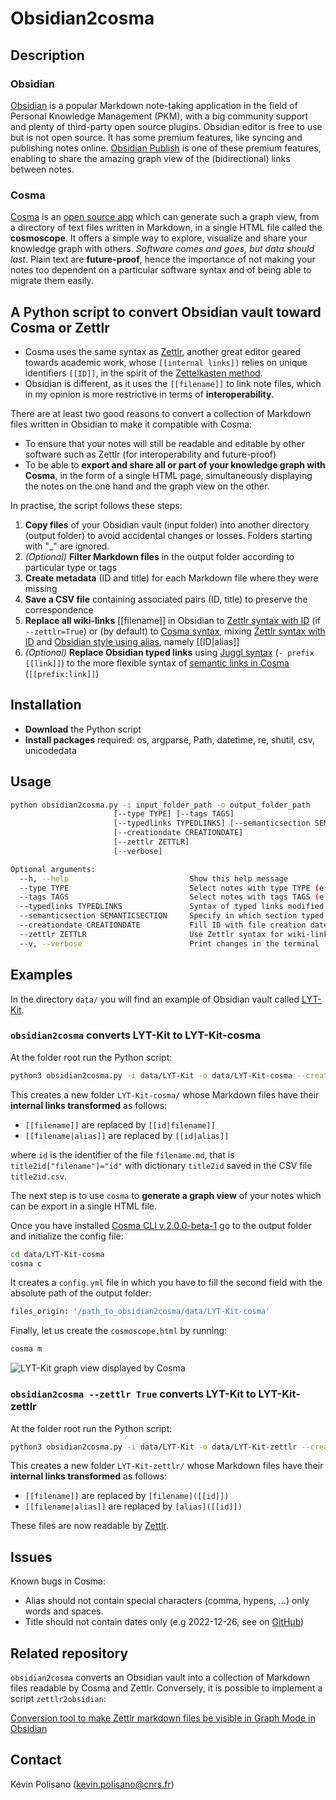 # Obsidian2cosma

## Description

### Obsidian

[Obsidian](https://obsidian.md/) is a popular Markdown note-taking application in the field of Personal Knowledge Management (PKM), with a big community support and plenty of third-party open source plugins. Obsidian editor is free to use but is not open source. It has some premium features, like syncing and publishing notes online. [Obsidian Publish](https://obsidian.md/publish) is one of these premium features, enabling to share the amazing graph view of the (bidirectional) links between notes. 

### Cosma

[Cosma](https://cosma.graphlab.fr/en/) is an [open source app](https://github.com/graphlab-fr/cosma) which can generate such a graph view, from a directory of text files written in Markdown, in a single HTML file called the **cosmoscope**. It offers a simple way to explore, visualize and share your knowledge graph with others. *Software comes and goes, but data should last*. Plain text are **future-proof**, hence the importance of not making your notes too dependent on a particular software syntax and of being able to migrate them easily.

## A Python script to convert Obsidian vault toward Cosma or Zettlr

- Cosma uses the same syntax as [Zettlr](https://zettlr.com), another great editor geared towards academic work, whose `[[internal links]]` relies on unique identifiers `[[ID]]`, in the spirit of the [Zettelkasten method](https://docs.zettlr.com/en/academic/zkn-method/).
- Obsidian is different, as it uses the `[[filename]]` to link note files, which in my opinion is more restrictive in terms of **interoperability**. 

There are at least two good reasons to convert a collection of Markdown files written in Obsidian to make it compatible with Cosma:
- To ensure that your notes will still be readable and editable by other software such as Zettlr (for interoperability and future-proof)
- To be able to **export and share all or part of your knowledge graph with Cosma**, in the form of a single HTML page, simultaneously displaying the notes on the one hand and the graph view on the other.

In practise, the script follows these steps:
1. **Copy files** of your Obsidian vault (input folder) into another directory (output folder) to avoid accidental changes or losses. Folders starting with "_" are ignored.
2. *(Optional)* **Filter Markdown files** in the output folder according to particular type or tags
3. **Create metadata** (ID and title) for each Markdown file where they were missing
4. **Save a CSV file** containing associated pairs (ID, title) to preserve the correspondence
5. **Replace all wiki-links** [[filename]] in Obsidian to [Zettlr syntax with ID](https://docs.zettlr.com/en/academic/zkn-method/) (if `--zettlr=True`) or (by default) to [Cosma syntax](https://cosma.graphlab.fr/en/docs/cli/user-manual/#links), mixing [Zettlr syntax with ID](https://docs.zettlr.com/en/academic/zkn-method/) and [Obsidian style using alias](https://help.obsidian.md/How+to/Add+aliases+to+note), namely [[ID|alias]]
6. *(Optional)* **Replace Obsidian typed links** using [Juggl syntax](https://juggl.io/Link+Types) (`- prefix [[link]]`) to the more flexible syntax of [semantic links in Cosma](https://cosma.graphlab.fr/en/docs/cli/user-manual/#links) (`[[prefix:link]]`)

## Installation

- **Download** the Python script
- **Install packages** required: os, argparse, Path, datetime, re, shutil, csv, unicodedata

## Usage

 ```bash
 python obsidian2cosma.py -i input_folder_path -o output_folder_path
                        [--type TYPE] [--tags TAGS]
                        [--typedlinks TYPEDLINKS] [--semanticsection SEMANTICSECTION]
                        [--creationdate CREATIONDATE]
                        [--zettlr ZETTLR] 
                        [--verbose]
```

```bash
Optional arguments:
  --h, --help                           Show this help message
  --type TYPE                           Select notes with type TYPE (e.g --type "article")
  --tags TAGS                           Select notes with tags TAGS (e.g --tags "philosophy truth")
  --typedlinks TYPEDLINKS               Syntax of typed links modified if TYPEDLINKS=True (e.g --typedlinks True)
  --semanticsection SEMANTICSECTION     Specify in which section typed links are (e.g --semanticsection "## Typed links")
  --creationdate CREATIONDATE           Fill ID with file creation date if CREATIONDATE=True (e.g --creationdate True)
  --zettlr ZETTLR                       Use Zettlr syntax for wiki-links if ZETTLR=True (e.g --zettlr True)
  --v, --verbose                        Print changes in the terminal
  ```
  
## Examples

In the directory `data/` you will find an example of Obsidian vault called [LYT-Kit](https://www.linkingyourthinking.com/download-lyt-kit).

### `obsidian2cosma` converts LYT-Kit to LYT-Kit-cosma

At the folder root run the Python script:

```bash
python3 obsidian2cosma.py -i data/LYT-Kit -o data/LYT-Kit-cosma --creationdate True --verbose
```

This creates a new folder `LYT-Kit-cosma/` whose Markdown files have their **internal links transformed** as follows:
- `[[filename]]` are replaced by `[[id|filename]]` 
- `[[filename|alias]]` are replaced by `[[id|alias]]`

where `id` is the identifier of the file `filename.md`, that is `title2id["filename"]="id"` with dictionary `title2id` saved in the CSV file `title2id.csv`.

The next step is to use `cosma` to **generate a graph view** of your notes which can be export in a single HTML file.

Once you have installed [Cosma CLI v.2.0.0-beta-1](https://cosma.graphlab.fr/en/docs/cli/user-manual/) go to the output folder and initialize the config file:

```bash
cd data/LYT-Kit-cosma
cosma c
```

It creates a `config.yml` file in which you have to fill the second field with the absolute path of the output folder:

```bash
files_origin: '/path_to_obsidian2cosma/data/LYT-Kit-cosma'
```

Finally, let us create the `cosmoscope.html` by running:

```bash
cosma m
```

![LYT-Kit graph view displayed by Cosma](https://github.com/kevinpolisano/obsidian2cosma/blob/main/data/LYT-Kit/LYT-kit.png)

### `obsidian2cosma --zettlr True` converts LYT-Kit to LYT-Kit-zettlr

At the folder root run the Python script:

```bash
python3 obsidian2cosma.py -i data/LYT-Kit -o data/LYT-Kit-zettlr --creationdate True --zettlr True --verbose
```

This creates a new folder `LYT-Kit-zettlr/` whose Markdown files have their **internal links transformed** as follows:
- `[[filename]]` are replaced by `[filename]([[id]])` 
- `[[filename|alias]]` are replaced by `[alias]([[id]])` 

These files are now readable by [Zettlr](https://docs.zettlr.com/fr/academic/zkn-method/).
  
## Issues

Known bugs in Cosma:
- Alias should not contain special characters (comma, hypens, ...) only words and spaces.
- Title should not contain dates only (e.g 2022-12-26, see on [GitHub](https://github.com/graphlab-fr/cosma/issues/33))

## Related repository

`òbsidian2cosma` converts an Obsidian vault into a collection of Markdown files readable by Cosma and Zettlr. Conversely, it is possible to implement a script `zettlr2obsidian`:

[Conversion tool to make Zettlr markdown files be visible in Graph Mode in Obsidian](https://gist.github.com/KarlClinckspoor/4ec995fd506ec6483b8e02d8afc388fc/raw/c787747da28d97080c64077352ec6d41e80ae6f5/conversion.py)

## Contact

Kévin Polisano  (kevin.polisano@cnrs.fr)
